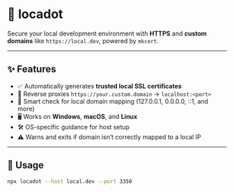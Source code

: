 # 🔐 locadot

Secure your local development environment with **HTTPS** and **custom domains** like `https://local.dev`, powered by `mkcert`.

---

## ✨ Features

- ✅ Automatically generates **trusted local SSL certificates**
- 🔁 Reverse proxies `https://your.custom.domain` → `localhost:<port>`
- 🧠 Smart check for local domain mapping (127.0.0.1, 0.0.0.0, ::1, and more)
- 🖥️ Works on **Windows**, **macOS**, and **Linux**
- 🛠️ OS-specific guidance for host setup
- ⚠️ Warns and exits if domain isn’t correctly mapped to a local IP

---

## 🚀 Usage

```bash
npx locadot --host local.dev --port 3350
